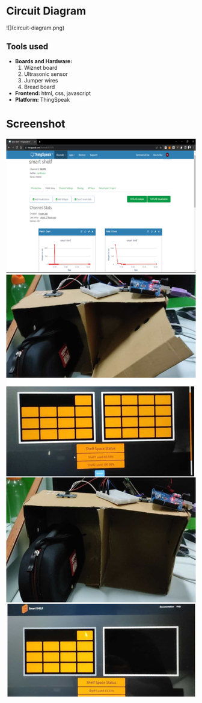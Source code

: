 <!DOCTYPE html>
<html lang="en">
<head>
    <meta charset="UTF-8">
    <meta http-equiv="X-UA-Compatible" content="IE=edge">
    <meta name="viewport" content="width=device-width, initial-scale=1.0">
</head>
<body>
<h1>Circuit Diagram</h1>
![](circuit-diagram.png)
    <h2>Tools used</h2>
<ul>
    <li><b>Boards and Hardware: </b><ol><li>Wiznet board</li>
        <li>Ultrasonic sensor</li>
        <li>Jumper wires</li>
        <li>Bread board</li></li></ol>
    <li><b>Frontend: </b>html, css, javascript</li>
    <li><b>Platform: </b>ThingSpeak</li>
</ul>
    <h1>Screenshot</h1>

</body>
</html>

![](thinkspeak.png)
![](working1.png)
![](working2.png)
![](working3.png)
![](working4.png)
